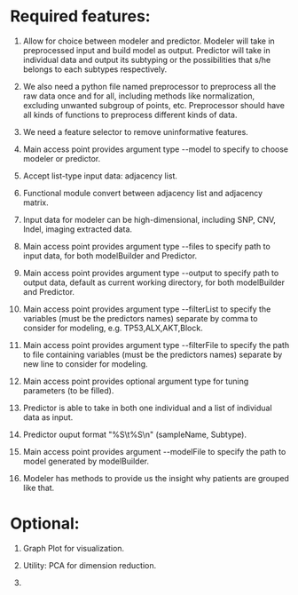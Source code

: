 # Required features:

1. Allow for choice between modeler and predictor. Modeler will take in preprocessed input and build model as output. Predictor will take in individual data and output its subtyping or the possibilities that s/he belongs to each subtypes respectively. 

2. We also need a python file named preprocessor to preprocess all the raw data once and for all, including methods like normalization, excluding unwanted subgroup of points, etc. Preprocessor should have all kinds of functions to preprocess different kinds of data. 

3. We need a feature selector to remove uninformative features.

4. Main access point provides argument type --model to specify to choose modeler or predictor.

5. Accept list-type input data: adjacency list.

6. Functional module convert between adjacency list and adjacency matrix.

7. Input data for modeler can be high-dimensional, including SNP, CNV, Indel, imaging extracted data.

8. Main access point provides argument type --files to specify path to input data, for both modelBuilder and Predictor.

9. Main access point provides argument type --output to specify path to output data, default as current working directory, for both modelBuilder and Predictor.

10. Main access point provides argument type --filterList to specify the variables (must be the predictors names) separate by comma to consider for modeling, e.g. TP53,ALX,AKT,Block.

11. Main access point provides argument type --filterFile to specify the path to file containing variables (must be the predictors names) separate by new line to consider for modeling.

12. Main access point provides optional argument type for tuning parameters (to be filled).

13. Predictor is able to take in both one individual and a list of individual data as input.

14. Predictor ouput format "%S\t%S\n" (sampleName, Subtype).

15. Main access point provides argument --modelFile to specify the path to model generated by modelBuilder.

16. Modeler has methods to provide us the insight why patients are grouped like that.

 
# Optional:

1. Graph Plot for visualization.

2. Utility: PCA for dimension reduction.

3. 

